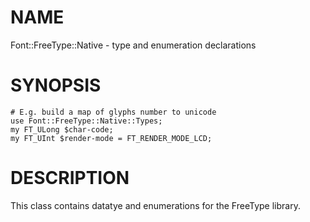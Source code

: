 NAME
====

Font::FreeType::Native - type and enumeration declarations

SYNOPSIS
========

    # E.g. build a map of glyphs number to unicode
    use Font::FreeType::Native::Types;
    my FT_ULong $char-code;
    my FT_UInt $render-mode = FT_RENDER_MODE_LCD;

DESCRIPTION
===========

This class contains datatye and enumerations for the FreeType library.
